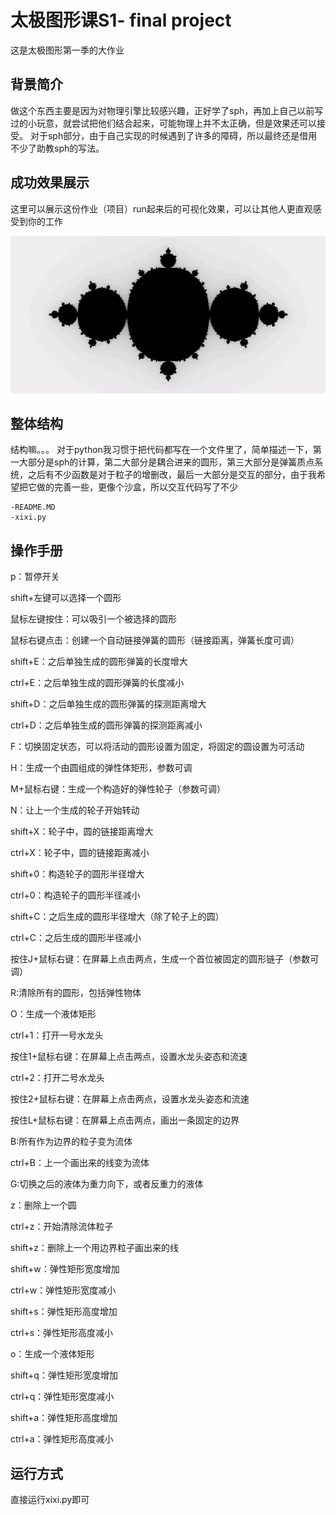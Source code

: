 # 太极图形课S1- final project

这是太极图形第一季的大作业

## 背景简介

做这个东西主要是因为对物理引擎比较感兴趣，正好学了sph，再加上自己以前写过的小玩意，就尝试把他们结合起来，可能物理上并不太正确，但是效果还可以接受。
对于sph部分，由于自己实现的时候遇到了许多的障碍，所以最终还是借用不少了助教sph的写法。

## 成功效果展示
这里可以展示这份作业（项目）run起来后的可视化效果，可以让其他人更直观感受到你的工作

![fractal demo](./data/fractal.jpg)
## 整体结构

结构嘛。。。
对于python我习惯于把代码都写在一个文件里了，简单描述一下，第一大部分是sph的计算，第二大部分是耦合进来的圆形，第三大部分是弹簧质点系统，之后有不少函数是对于粒子的增删改，最后一大部分是交互的部分，由于我希望把它做的完善一些，更像个沙盒，所以交互代码写了不少
```
-README.MD
-xixi.py
```
## 操作手册

p：暂停开关

shift+左键可以选择一个圆形

鼠标左键按住：可以吸引一个被选择的圆形

鼠标右键点击：创建一个自动链接弹簧的圆形（链接距离，弹簧长度可调）

shift+E：之后单独生成的圆形弹簧的长度增大

ctrl+E：之后单独生成的圆形弹簧的长度减小

shift+D：之后单独生成的圆形弹簧的探测距离增大

ctrl+D：之后单独生成的圆形弹簧的探测距离减小

F：切换固定状态，可以将活动的圆形设置为固定，将固定的圆设置为可活动

H：生成一个由圆组成的弹性体矩形，参数可调

M+鼠标右键：生成一个构造好的弹性轮子（参数可调）

N：让上一个生成的轮子开始转动

shift+X：轮子中，圆的链接距离增大

ctrl+X：轮子中，圆的链接距离减小

shift+0：构造轮子的圆形半径增大

ctrl+0：构造轮子的圆形半径减小

shift+C：之后生成的圆形半径增大（除了轮子上的圆）

ctrl+C：之后生成的圆形半径减小

按住J+鼠标右键：在屏幕上点击两点，生成一个首位被固定的圆形链子（参数可调）



R:清除所有的圆形，包括弹性物体

O：生成一个液体矩形

ctrl+1：打开一号水龙头

按住1+鼠标右键：在屏幕上点击两点，设置水龙头姿态和流速

ctrl+2：打开二号水龙头

按住2+鼠标右键：在屏幕上点击两点，设置水龙头姿态和流速

按住L+鼠标右键：在屏幕上点击两点，画出一条固定的边界

B:所有作为边界的粒子变为流体

ctrl+B：上一个画出来的线变为流体

G:切换之后的液体为重力向下，或者反重力的液体


z：删除上一个圆

ctrl+z：开始清除流体粒子

shift+z：删除上一个用边界粒子画出来的线

shift+w：弹性矩形宽度增加

ctrl+w：弹性矩形宽度减小

shift+s：弹性矩形高度增加

ctrl+s：弹性矩形高度减小


o：生成一个液体矩形


shift+q：弹性矩形宽度增加

ctrl+q：弹性矩形宽度减小

shift+a：弹性矩形高度增加

ctrl+a：弹性矩形高度减小



## 运行方式
直接运行xixi.py即可
